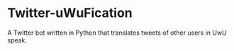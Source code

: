 # Twitter-uWuFication
A Twitter bot written in Python that translates tweets of other users in UwU speak.
